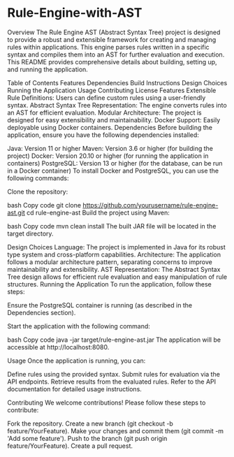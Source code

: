# Rule-Engine-with-AST
Overview
The Rule Engine AST (Abstract Syntax Tree) project is designed to provide a robust and extensible framework for creating and managing rules within applications. This engine parses rules written in a specific syntax and compiles them into an AST for further evaluation and execution. This README provides comprehensive details about building, setting up, and running the application.

Table of Contents
Features
Dependencies
Build Instructions
Design Choices
Running the Application
Usage
Contributing
License
Features
Extensible Rule Definitions: Users can define custom rules using a user-friendly syntax.
Abstract Syntax Tree Representation: The engine converts rules into an AST for efficient evaluation.
Modular Architecture: The project is designed for easy extensibility and maintainability.
Docker Support: Easily deployable using Docker containers.
Dependencies
Before building the application, ensure you have the following dependencies installed:

Java: Version 11 or higher
Maven: Version 3.6 or higher (for building the project)
Docker: Version 20.10 or higher (for running the application in containers)
PostgreSQL: Version 13 or higher (for the database, can be run in a Docker container)
To install Docker and PostgreSQL, you can use the following commands:


Clone the repository:

bash
Copy code
git clone https://github.com/yourusername/rule-engine-ast.git
cd rule-engine-ast
Build the project using Maven:

bash
Copy code
mvn clean install
The built JAR file will be located in the target directory.

Design Choices
Language: The project is implemented in Java for its robust type system and cross-platform capabilities.
Architecture: The application follows a modular architecture pattern, separating concerns to improve maintainability and extensibility.
AST Representation: The Abstract Syntax Tree design allows for efficient rule evaluation and easy manipulation of rule structures.
Running the Application
To run the application, follow these steps:

Ensure the PostgreSQL container is running (as described in the Dependencies section).

Start the application with the following command:

bash
Copy code
java -jar target/rule-engine-ast.jar
The application will be accessible at http://localhost:8080.

Usage
Once the application is running, you can:

Define rules using the provided syntax.
Submit rules for evaluation via the API endpoints.
Retrieve results from the evaluated rules.
Refer to the API documentation for detailed usage instructions.

Contributing
We welcome contributions! Please follow these steps to contribute:

Fork the repository.
Create a new branch (git checkout -b feature/YourFeature).
Make your changes and commit them (git commit -m 'Add some feature').
Push to the branch (git push origin feature/YourFeature).
Create a pull request.
